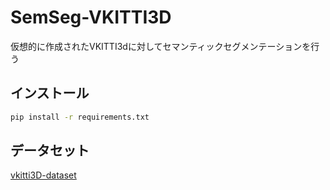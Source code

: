 # SemSeg-VKITTI3D
仮想的に作成されたVKITTI3dに対してセマンティックセグメンテーションを行う


## インストール

```bash
pip install -r requirements.txt
```

## データセット

[vkitti3D-dataset](https://github.com/VisualComputingInstitute/vkitti3D-dataset)